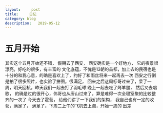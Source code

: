 ```yaml
---
layout:     post
title:     日记
category: blog
description:   2019-05-12
---
```



# 五月开始

其实这个五月开始还不错， 假期去了西安， 西安确实是一个好地方， 它的夜景很漂亮，好吃的很多，有丰富的
文化底蕴，不愧是13朝的首都，加上去的民宿也是十分的和我心意，的确是喜欢上了，约好了和雨丝将来一起再去一次
西安之行倒是拍了很多照片，也实验了拼图。很满足， 回来之后这周标哥过来了，呆了一周，明天回杭。昨天我们一起去打了羽毛球
晚上一起去吃了烤羊腿， 然后又去唱歌， 的确是过的很开心，伟哥也从唐山过来了。算是难得一次全寝室聚的比较整齐的一次了
今天去了霍营， 给他们讲了一下我们的架构， 我自己也有一定的收获，满足了， 满足了，下周二上午的飞机去上海，开始一周的
出差 




